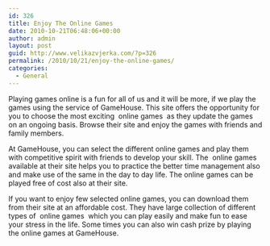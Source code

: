 ```yaml
---
id: 326
title: Enjoy The Online Games
date: 2010-10-21T06:48:06+00:00
author: admin
layout: post
guid: http://www.velikazvjerka.com/?p=326
permalink: /2010/10/21/enjoy-the-online-games/
categories:
  - General
---
```

Playing games online is a fun for all of us and it will be more, if we play the games using the service of GameHouse. This site offers the opportunity for you to choose the most exciting &nbsp;online games&nbsp; as they update the games on an ongoing basis. Browse their site and enjoy the games with friends and family members.

At GameHouse, you can select the different online games and play them with competitive spirit with friends to develop your skill. The &nbsp;online games&nbsp; available at their site helps you to practice the better time management also and make use of the same in the day to day life. The online games can be played free of cost also at their site.

If you want to enjoy few selected online games, you can download them from their site at an affordable cost. They have large collection of different types of &nbsp;online games&nbsp; which you can play easily and make fun to ease your stress in the life. Some times you can also win cash prize by playing the online games at GameHouse.
